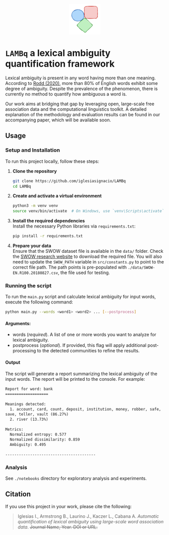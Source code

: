 <p align="center">
  <img src="lambq_img.png" alt="Description" width="100"/>
</p>

# `LAMBq` a lexical ambiguity quantification framework  

Lexical ambiguity is present in any word having more than one meaning. According to <a href="https://journals.sagepub.com/doi/abs/10.1177/1745691619885860">Rodd (2020)</a>, more than 80% of English words exhibit some degree of ambiguity. Despite the prevalence of the phenomenon, there is currently no method to quantify how ambiguous a word is.

Our work aims at bridging that gap by leveraging open, large-scale free association data and the computational linguistics toolkit. A detailed explanation of the methodology and evaluation results can be found in our accompanying paper, which will be available soon.


## Usage

### Setup and Installation

To run this project locally, follow these steps:

1. **Clone the repository**  
   ```bash
   git clone https://github.com/iglesiasignacio/LAMBq 
   cd LAMBq
   ```

2. **Create and activate a virtual environment**  

    ```bash
    python3 -m venv venv
    source venv/bin/activate  # On Windows, use `venv\Scripts\activate`
    ```

3. **Install the required dependencies**  
    Install the necessary Python libraries via `requirements.txt`:  

    ```bash
    pip install -r requirements.txt
    ```

4. **Prepare your data**  
    Ensure that the SWOW dataset file is available in the `data/` folder. Check the [SWOW research website](https://smallworldofwords.org/en/project/research) to download the required file. You will also need to update the `SWOW_PATH` variable in `src/constants.py` to point to the correct file path. The path points is pre-populated with `./data/SWOW-EN.R100.20180827.csv`, the file used for testing.
   

### Running the script  

To run the `main.py` script and calculate lexical ambiguity for input words, execute the following command:  

```bash  
python main.py --words <word1> <word2> ... [--postprocess]  
```  

#### Arguments:  
- words (_required_). A list of one or more words you want to analyze for lexical ambiguity.  
- postprocess (_optional_). If provided, this flag will apply additional post-processing to the detected communities to refine the results.

#### Output
The script will generate a report summarizing the lexical ambiguity of the input words. The report will be printed to the console. For example:  
```
Report for word: bank
===================

Meanings detected:
  1. account, card, count, deposit, institution, money, robber, safe, save, teller, vault (86.27%)
  2. river (13.73%)

Metrics:
  Normalized entropy: 0.577
  Normalized dissimilarity: 0.859
  Ambiguity: 0.495

----------------------------------------
```

### Analysis  
See `./notebooks` directory for exploratory analysis and experiments.  

## Citation
If you use this project in your work, please cite the following:  

> Iglesias I., Armstrong B., Laurino J., Kaczer L., Cabana A. *Automatic quantification of lexical ambiguity using large-scale word association data*. ~~Journal Name, Year. DOI or URL.~~
